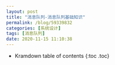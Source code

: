 ```yaml
---
layout: post
title: "消息队列-消息队列基础知识"
permalink: /blog/59339832
categories: [系统设计]
tags: [消息队列]
date: 2020-11-15 11:10:38
---
```


* Kramdown table of contents
{:toc .toc}
